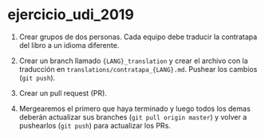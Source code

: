 # ejercicio_udi_2019

1. Crear grupos de dos personas. Cada equipo debe traducir la contratapa del libro a un idioma diferente.

2. Crear un branch llamado `{LANG}_translation` y crear el archivo con la traducción en `translations/contratapa_{LANG}.md`. Pushear los cambios (`git push`).

3. Crear un pull request (PR).

4. Mergearemos el primero que haya terminado y luego todos los demas deberán actualizar sus branches (`git pull origin master`) y volver a pushearlos (`git push`) para actualizar los PRs.

